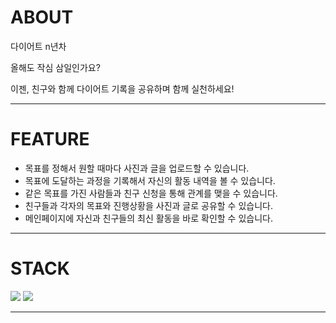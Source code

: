 # ABOUT
다이어트 n년차

올해도 작심 삼일인가요?

이젠, 친구와 함께 다이어트 기록을 공유하며 함께 실천하세요!

***


# FEATURE
* 목표를 정해서 원할 때마다 사진과 글을 업로드할 수 있습니다. 
* 목표에 도달하는 과정을 기록해서 자신의 활동 내역을 볼 수 있습니다.
* 같은 목표를 가진 사람들과 친구 신청을 통해 관계를 맺을 수 있습니다.
* 친구들과 각자의 목표와 진행상황을 사진과 글로 공유할 수 있습니다.
* 메인페이지에 자신과 친구들의 최신 활동을 바로 확인할 수 있습니다.


***

# STACK

<img src="https://img.shields.io/badge/github-181717?style=for-the-badge&logo=github&logoColor=white">
<img src="https://img.shields.io/badge/redux-#764ABC?style=for-the-badge&logo=edux&logoColor=white">


***
